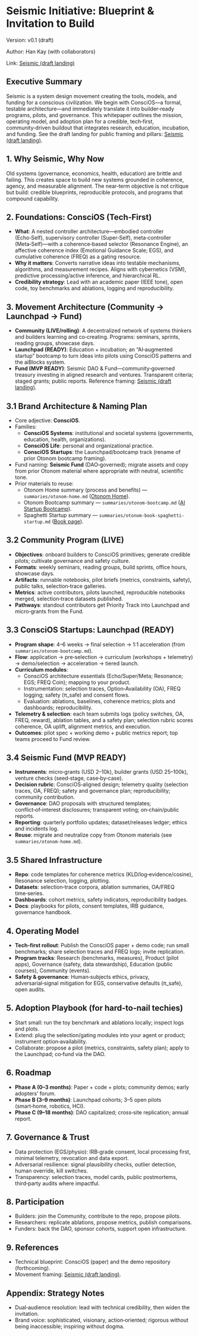 # Seismic Initiative: Blueprint & Invitation to Build

Version: v0.1 (draft)

Author: Han Kay (with collaborators)

Link: [Seismic (draft landing)](https://navy-designs-307260.framer.app/)

## Executive Summary
Seismic is a system design movement creating the tools, models, and funding for a conscious civilization. We begin with ConsciOS—a formal, testable architecture—and immediately translate it into builder‑ready programs, pilots, and governance. This whitepaper outlines the mission, operating model, and adoption plan for a credible, tech‑first, community‑driven buildout that integrates research, education, incubation, and funding. See the draft landing for public framing and pillars: [Seismic (draft landing)](https://navy-designs-307260.framer.app/).

## 1. Why Seismic, Why Now
Old systems (governance, economics, health, education) are brittle and failing. This creates space to build new systems grounded in coherence, agency, and measurable alignment. The near‑term objective is not critique but build: credible blueprints, reproducible protocols, and programs that compound capability.

## 2. Foundations: ConsciOS (Tech‑First)
- **What**: A nested controller architecture—embodied controller (Echo‑Self), supervisory controller (Super‑Self), meta‑controller (Meta‑Self)—with a coherence‑based selector (Resonance Engine), an affective coherence index (Emotional Guidance Scale; EGS), and cumulative coherence (FREQ) as a gating resource.
- **Why it matters**: Converts narrative ideas into testable mechanisms, algorithms, and measurement recipes. Aligns with cybernetics (VSM), predictive processing/active inference, and hierarchical RL.
- **Credibility strategy**: Lead with an academic paper (IEEE tone), open code, toy benchmarks and ablations, logging and reproducibility.

## 3. Movement Architecture (Community → Launchpad → Fund)
- **Community (LIVE/rolling)**: A decentralized network of systems thinkers and builders learning and co‑creating. Programs: seminars, sprints, reading groups, showcase days.
- **Launchpad (READY)**: Education + incubation; an “AI‑augmented startup” bootcamp to turn ideas into pilots using ConsciOS patterns and the aiBlocks system.
- **Fund (MVP READY)**: Seismic DAO & Fund—community‑governed treasury investing in aligned research and ventures. Transparent criteria; staged grants; public reports.
Reference framing: [Seismic (draft landing)](https://navy-designs-307260.framer.app/).

## 3.1 Brand Architecture & Naming Plan
- Core adjective: **ConsciOS**.
- Families:
  - **ConsciOS Systems**: institutional and societal systems (governments, education, health, organizations).
  - **ConsciOS Life**: personal and organizational practice.
  - **ConsciOS Startups**: the Launchpad/bootcamp track (rename of prior Otonom bootcamp framing).
- Fund naming: **Seismic Fund** (DAO‑governed); migrate assets and copy from prior Otonom material where appropriate with neutral, scientific tone.
- Prior materials to reuse:
  - Otonom Home summary (process and benefits) — `summaries/otonom-home.md` ([Otonom Home](https://www.otonom.fund/)).
  - Otonom Bootcamp summary — `summaries/otonom-bootcamp.md` ([AI Startup Bootcamp](https://www.otonom.fund/ai-startup-bootcamp)).
  - Spaghetti Startup summary — `summaries/otonom-book-spaghetti-startup.md` ([Book page](https://www.otonom.fund/spaghetti-startup-book-by-han-kay)).

## 3.2 Community Program (LIVE)
- **Objectives**: onboard builders to ConsciOS primitives; generate credible pilots; cultivate governance and safety culture.
- **Formats**: weekly seminars, reading groups, build sprints, office hours, showcase days.
- **Artifacts**: runnable notebooks, pilot briefs (metrics, constraints, safety), public talks, selection‑trace galleries.
- **Metrics**: active contributors, pilots launched, reproducible notebooks merged, selection‑trace datasets published.
- **Pathways**: standout contributors get Priority Track into Launchpad and micro‑grants from the Fund.

## 3.3 ConsciOS Startups: Launchpad (READY)
- **Program shape**: 4–6 weeks → final selection → 1:1 acceleration (from `summaries/otonom-bootcamp.md`).
- **Flow**: application → pre‑selection → curriculum (workshops + telemetry) → demo/selection → acceleration → tiered launch.
- **Curriculum modules**:
  - ConsciOS architecture essentials (Echo/Super/Meta; Resonance; EGS; FREQ Coin); mapping to your product.
  - Instrumentation: selection traces, Option‑Availability (OA), FREQ logging; safety (π_safe) and consent flows.
  - Evaluation: ablations, baselines, coherence metrics; plots and dashboards; reproducibility.
- **Telemetry & selection**: each team submits logs (policy switches, OA, FREQ, reward), ablation tables, and a safety plan; selection rubric scores coherence, OA uplift, alignment metrics, and execution.
- **Outcomes**: pilot spec + working demo + public metrics report; top teams proceed to Fund review.

## 3.4 Seismic Fund (MVP READY)
- **Instruments**: micro‑grants (USD 2–10k), builder grants (USD 25–100k), venture checks (seed‑stage, case‑by‑case).
- **Decision rubric**: ConsciOS‑aligned design; telemetry quality (selection traces, OA, FREQ); safety and governance plan; reproducibility; community contribution.
- **Governance**: DAO proposals with structured templates; conflict‑of‑interest disclosures; transparent voting; on‑chain/public reports.
- **Reporting**: quarterly portfolio updates; dataset/releases ledger; ethics and incidents log.
- **Reuse**: migrate and neutralize copy from Otonom materials (see `summaries/otonom-home.md`).

## 3.5 Shared Infrastructure
- **Repo**: code templates for coherence metrics (KLD/log‑evidence/cosine), Resonance selection, logging, plotting.
- **Datasets**: selection‑trace corpora, ablation summaries, OA/FREQ time‑series.
- **Dashboards**: cohort metrics, safety indicators, reproducibility badges.
- **Docs**: playbooks for pilots, consent templates, IRB guidance, governance handbook.

## 4. Operating Model
- **Tech‑first rollout**: Publish the ConsciOS paper + demo code; run small benchmarks; share selection traces and FREQ logs; invite replication.
- **Program tracks**: Research (benchmarks, measures), Product (pilot apps), Governance (safety, data stewardship), Education (public courses), Community (events).
- **Safety & governance**: Human‑subjects ethics, privacy, adversarial‑signal mitigation for EGS, conservative defaults (π_safe), open audits.

## 5. Adoption Playbook (for hard‑to‑nail techies)
- Start small: run the toy benchmark and ablations locally; inspect logs and plots.
- Extend: plug the selection/gating modules into your agent or product; instrument option‑availability.
- Collaborate: propose a pilot (metrics, constraints, safety plan); apply to the Launchpad; co‑fund via the DAO.

## 6. Roadmap
- **Phase A (0–3 months)**: Paper + code + plots; community demos; early adopters’ forum.
- **Phase B (3–9 months)**: Launchpad cohorts; 3–5 open pilots (smart‑home, robotics, HCI).
- **Phase C (9–18 months)**: DAO capitalized; cross‑site replication; annual report.

## 7. Governance & Trust
- Data protection (EGS/physio): IRB‑grade consent, local processing first, minimal telemetry, revocation and data export.
- Adversarial resilience: signal plausibility checks, outlier detection, human override, kill switches.
- Transparency: selection traces, model cards, public postmortems, third‑party audits where impactful.

## 8. Participation
- Builders: join the Community, contribute to the repo, propose pilots.
- Researchers: replicate ablations, propose metrics, publish comparisons.
- Funders: back the DAO, sponsor cohorts, support open infrastructure.

## 9. References
- Technical blueprint: ConsciOS (paper) and the demo repository (forthcoming).
- Movement framing: [Seismic (draft landing)](https://navy-designs-307260.framer.app/).

## Appendix: Strategy Notes
- Dual‑audience resolution: lead with technical credibility, then widen the invitation.
- Brand voice: sophisticated, visionary, action‑oriented; rigorous without being inaccessible; inspiring without dogma.



